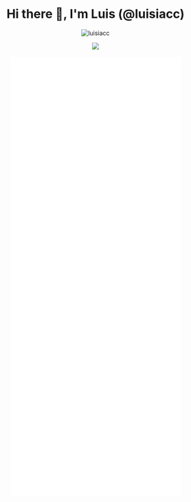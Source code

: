 <h1 align="center">Hi there 👋, I'm Luis (@luisiacc)</h1
<h3 align="center"></h3>
<p align="center"> <img src="https://github-readme-stats.vercel.app/api?username=luisiacc&count_private=true&show_icons=true" alt="luisiacc" /></p>
<p align="center">
  <a href="https://profile.codersrank.io/user/luisiacc/">
    <img
  src="https://cr-ss-service.azurewebsites.net/api/ScreenShot?widget=summary&username=luisiacc&badges=3&show-avatar=false&style=--header-bg-color:%23000;--border-radius:10px" />
  </a>
</p>
<p align="center">
    <img alt="Metrics" src="https://github.com/luisiacc/luisiacc/blob/main/github-metrics.svg"/>
</p>
